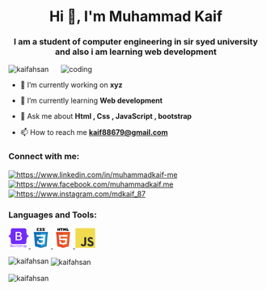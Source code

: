 <h1 align="center">Hi 👋, I'm Muhammad Kaif</h1>
<h3 align="center">I am a student of computer engineering in sir syed university and also i am learning web development</h3>
<img align="right" alt="coding" width="400" src="https://www.google.com/url?sa=i&url=https%3A%2F%2Fwww.freepik.com%2Ffree-photos-vectors%2Fman-computer&psig=AOvVaw3fO49pVBHjAsckp-N2QcdP&ust=1727962001196000&source=images&cd=vfe&opi=89978449&ved=0CBQQjRxqFwoTCKiStJ7m74gDFQAAAAAdAAAAABAE">

<p align="left"> <img src="https://komarev.com/ghpvc/?username=kaifahsan&label=Profile%20views&color=0e75b6&style=flat" alt="kaifahsan" /> </p>

- 🔭 I’m currently working on **xyz**

- 🌱 I’m currently learning **Web development**

- 💬 Ask me about **Html , Css , JavaScript , bootstrap**

- 📫 How to reach me **kaif88679@gmail.com**

<h3 align="left">Connect with me:</h3>
<p align="left">
<a href="https://linkedin.com/in/https://www.linkedin.com/in/muhammadkaif-me" target="blank"><img align="center" src="https://raw.githubusercontent.com/rahuldkjain/github-profile-readme-generator/master/src/images/icons/Social/linked-in-alt.svg" alt="https://www.linkedin.com/in/muhammadkaif-me" height="30" width="40" /></a>
<a href="https://fb.com/https://www.facebook.com/muhammadkaif.me" target="blank"><img align="center" src="https://raw.githubusercontent.com/rahuldkjain/github-profile-readme-generator/master/src/images/icons/Social/facebook.svg" alt="https://www.facebook.com/muhammadkaif.me" height="30" width="40" /></a>
<a href="https://instagram.com/https://www.instagram.com/mdkaif_87" target="blank"><img align="center" src="https://raw.githubusercontent.com/rahuldkjain/github-profile-readme-generator/master/src/images/icons/Social/instagram.svg" alt="https://www.instagram.com/mdkaif_87" height="30" width="40" /></a>
</p>

<h3 align="left">Languages and Tools:</h3>
<p align="left"> <a href="https://getbootstrap.com" target="_blank" rel="noreferrer"> <img src="https://raw.githubusercontent.com/devicons/devicon/master/icons/bootstrap/bootstrap-plain-wordmark.svg" alt="bootstrap" width="40" height="40"/> </a> <a href="https://www.w3schools.com/css/" target="_blank" rel="noreferrer"> <img src="https://raw.githubusercontent.com/devicons/devicon/master/icons/css3/css3-original-wordmark.svg" alt="css3" width="40" height="40"/> </a> <a href="https://www.w3.org/html/" target="_blank" rel="noreferrer"> <img src="https://raw.githubusercontent.com/devicons/devicon/master/icons/html5/html5-original-wordmark.svg" alt="html5" width="40" height="40"/> </a> <a href="https://developer.mozilla.org/en-US/docs/Web/JavaScript" target="_blank" rel="noreferrer"> <img src="https://raw.githubusercontent.com/devicons/devicon/master/icons/javascript/javascript-original.svg" alt="javascript" width="40" height="40"/> </a> </p>

<p><img align="left" src="https://github-readme-stats.vercel.app/api/top-langs?username=kaifahsan&show_icons=true&locale=en&layout=compact" alt="kaifahsan" /></p>

<p>&nbsp;<img align="center" src="https://github-readme-stats.vercel.app/api?username=kaifahsan&show_icons=true&locale=en" alt="kaifahsan" /></p>

<p><img align="center" src="https://github-readme-streak-stats.herokuapp.com/?user=kaifahsan&" alt="kaifahsan" /></p>
